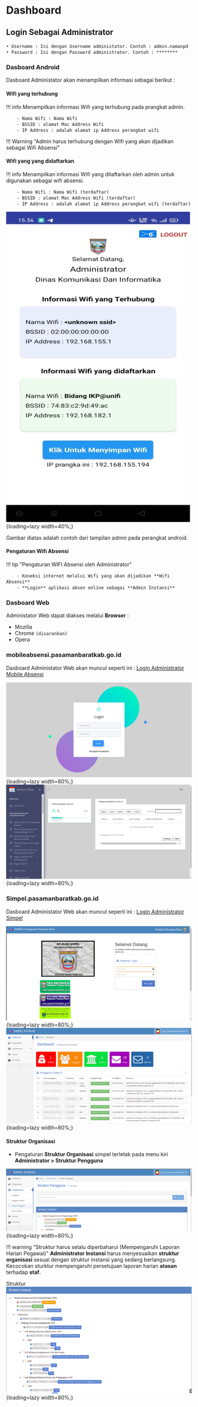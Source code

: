 # Dashboard
## Login Sebagai Administrator 
    • Username : Isi dengan Username administator. Contoh : admin.namaopd
    • Password : Isi dengan Password administrator. Contoh : ********

### Dasboard Android

Dasboard Administator akan menampilkan informasi sebagai berikut :

#### Wifi yang terhubung
    
!!! info
    Menampilkan informasi Wifi yang terhubung pada prangkat admin.

        - Nama Wifi : Nama Wifi
        - BSSID : alamat Mac Address Wifi
        - IP Address : adalah alamat ip Address perangkat wifi

!!! Warning "Admin harus terhubung dengan Wifi yang akan dijadikan sebagai Wifi Absensi"       

#### Wifi yang yang didaftarkan
   

!!! info
    Menampilkan informasi Wifi yang ditaftarkan oleh admin untuk digunakan sebagai wifi absensi.

        - Nama Wifi : Nama Wifi (terdaftar)
        - BSSID : alamat Mac Address Wifi (terdaftar)
        - IP Address : adalah alamat ip Address perangkat wifi (terdaftar)

   ![Login](../assets/images/admin-android.png){loading=lazy width=40%;}

Gambar diatas adalah contoh dari tampilan admin pada perangkat android.
#### Pengaturan Wifi Absensi

!!! tip "Pengaturan WIFI Absensi oleh Administrator"
    
        - Koneksi internet melalui Wifi yang akan dijadikan **Wifi Absensi**
        - **Login** aplikasi absen online sebagai **Admin Instansi**
    
### Dasboard Web 
Administator Web dapat diakses melalui **Browser** :
  
   - Mozilla
   - Chrome <code>(disarankan)</code>
   - Opera
### mobileabsensi.pasamanbaratkab.go.id 
Dasboard Administator Web akan muncul seperti ini :
<a href="https://mobileabsensi.pasamanbaratkab.go.id" target="_blank">Login Administrator Mobile Absensi</a>

   ![Login](../assets/images/web-login.png){loading=lazy width=80%;}
   ![Login](../assets/images/web-dashboard.png){loading=lazy width=80%;}

### Simpel.pasamanbaratkab.go.id   
Dasboard Administator Web akan muncul seperti ini :
<a href="https://simpel.pasamanbaratkab.go.id" target="_blank">Login Administrator Simpel</a>

   ![Login](../assets/images/simpel-login.png){loading=lazy width=80%;}
   ![Login](../assets/images/simpel-dashboard.png){loading=lazy width=80%;}

#### Struktur Organisasi
  - Pengaturan **Struktur Organisasi** simpel terletak pada menu kiri  **Administrator > Struktur Pengguna**

  ![Login](../assets/images/simpel-menu-struktur.png){loading=lazy width=80%;}

!!! warning "Struktur harus selalu diperbaharui (Mempengaruhi Laporan Harian Pegawai)"
    **Administrator Instansi** harus menyesuaikan **struktur organisasi** sesuai dengan struktur instansi yang sedang berlangsung.
    Kecocokan sturktur mempengaruhi persetujuan laporan harian **atasan** terhadap **staf**.

Struktur  
  ![Login](../assets/images/simpel-struktur.png){loading=lazy width=80%;}